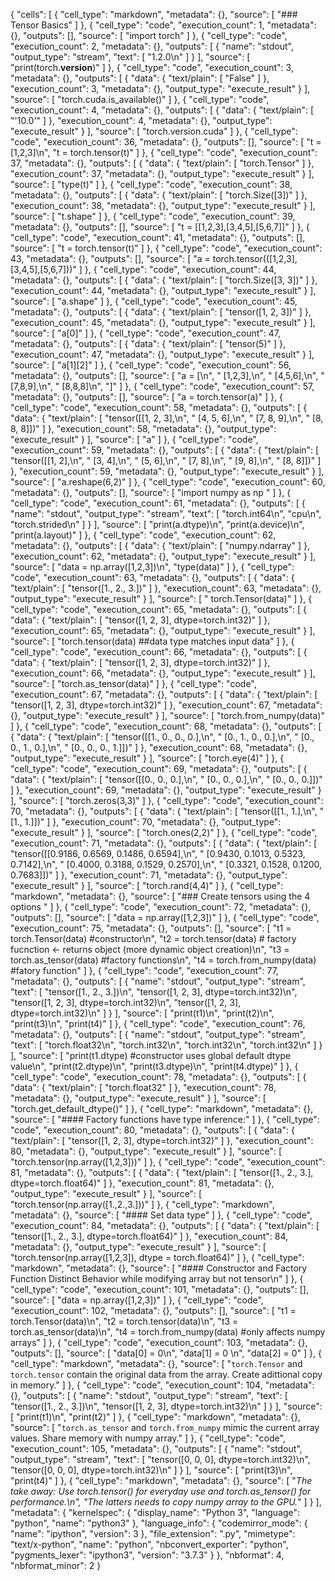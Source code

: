 {
 "cells": [
  {
   "cell_type": "markdown",
   "metadata": {},
   "source": [
    "### Tensor Basics"
   ]
  },
  {
   "cell_type": "code",
   "execution_count": 1,
   "metadata": {},
   "outputs": [],
   "source": [
    "import torch"
   ]
  },
  {
   "cell_type": "code",
   "execution_count": 2,
   "metadata": {},
   "outputs": [
    {
     "name": "stdout",
     "output_type": "stream",
     "text": [
      "1.2.0\n"
     ]
    }
   ],
   "source": [
    "print(torch.__version__)"
   ]
  },
  {
   "cell_type": "code",
   "execution_count": 3,
   "metadata": {},
   "outputs": [
    {
     "data": {
      "text/plain": [
       "False"
      ]
     },
     "execution_count": 3,
     "metadata": {},
     "output_type": "execute_result"
    }
   ],
   "source": [
    "torch.cuda.is_available()"
   ]
  },
  {
   "cell_type": "code",
   "execution_count": 4,
   "metadata": {},
   "outputs": [
    {
     "data": {
      "text/plain": [
       "'10.0'"
      ]
     },
     "execution_count": 4,
     "metadata": {},
     "output_type": "execute_result"
    }
   ],
   "source": [
    "torch.version.cuda"
   ]
  },
  {
   "cell_type": "code",
   "execution_count": 36,
   "metadata": {},
   "outputs": [],
   "source": [
    "t = [1,2,3]\n",
    "t = torch.tensor(t)"
   ]
  },
  {
   "cell_type": "code",
   "execution_count": 37,
   "metadata": {},
   "outputs": [
    {
     "data": {
      "text/plain": [
       "torch.Tensor"
      ]
     },
     "execution_count": 37,
     "metadata": {},
     "output_type": "execute_result"
    }
   ],
   "source": [
    "type(t)"
   ]
  },
  {
   "cell_type": "code",
   "execution_count": 38,
   "metadata": {},
   "outputs": [
    {
     "data": {
      "text/plain": [
       "torch.Size([3])"
      ]
     },
     "execution_count": 38,
     "metadata": {},
     "output_type": "execute_result"
    }
   ],
   "source": [
    "t.shape"
   ]
  },
  {
   "cell_type": "code",
   "execution_count": 39,
   "metadata": {},
   "outputs": [],
   "source": [
    "t = [[1,2,3],[3,4,5],[5,6,7]]"
   ]
  },
  {
   "cell_type": "code",
   "execution_count": 41,
   "metadata": {},
   "outputs": [],
   "source": [
    "t = torch.tensor(t)"
   ]
  },
  {
   "cell_type": "code",
   "execution_count": 43,
   "metadata": {},
   "outputs": [],
   "source": [
    "a = torch.tensor(([1,2,3],[3,4,5],[5,6,7]))"
   ]
  },
  {
   "cell_type": "code",
   "execution_count": 44,
   "metadata": {},
   "outputs": [
    {
     "data": {
      "text/plain": [
       "torch.Size([3, 3])"
      ]
     },
     "execution_count": 44,
     "metadata": {},
     "output_type": "execute_result"
    }
   ],
   "source": [
    "a.shape"
   ]
  },
  {
   "cell_type": "code",
   "execution_count": 45,
   "metadata": {},
   "outputs": [
    {
     "data": {
      "text/plain": [
       "tensor([1, 2, 3])"
      ]
     },
     "execution_count": 45,
     "metadata": {},
     "output_type": "execute_result"
    }
   ],
   "source": [
    "a[0]"
   ]
  },
  {
   "cell_type": "code",
   "execution_count": 47,
   "metadata": {},
   "outputs": [
    {
     "data": {
      "text/plain": [
       "tensor(5)"
      ]
     },
     "execution_count": 47,
     "metadata": {},
     "output_type": "execute_result"
    }
   ],
   "source": [
    "a[1][2]"
   ]
  },
  {
   "cell_type": "code",
   "execution_count": 56,
   "metadata": {},
   "outputs": [],
   "source": [
    "a = [\n",
    "    [1,2,3],\n",
    "    [4,5,6],\n",
    "    [7,8,9],\n",
    "    [8,8,8]\n",
    "]"
   ]
  },
  {
   "cell_type": "code",
   "execution_count": 57,
   "metadata": {},
   "outputs": [],
   "source": [
    "a = torch.tensor(a)"
   ]
  },
  {
   "cell_type": "code",
   "execution_count": 58,
   "metadata": {},
   "outputs": [
    {
     "data": {
      "text/plain": [
       "tensor([[1, 2, 3],\n",
       "        [4, 5, 6],\n",
       "        [7, 8, 9],\n",
       "        [8, 8, 8]])"
      ]
     },
     "execution_count": 58,
     "metadata": {},
     "output_type": "execute_result"
    }
   ],
   "source": [
    "a"
   ]
  },
  {
   "cell_type": "code",
   "execution_count": 59,
   "metadata": {},
   "outputs": [
    {
     "data": {
      "text/plain": [
       "tensor([[1, 2],\n",
       "        [3, 4],\n",
       "        [5, 6],\n",
       "        [7, 8],\n",
       "        [9, 8],\n",
       "        [8, 8]])"
      ]
     },
     "execution_count": 59,
     "metadata": {},
     "output_type": "execute_result"
    }
   ],
   "source": [
    "a.reshape(6,2)"
   ]
  },
  {
   "cell_type": "code",
   "execution_count": 60,
   "metadata": {},
   "outputs": [],
   "source": [
    "import numpy as np "
   ]
  },
  {
   "cell_type": "code",
   "execution_count": 61,
   "metadata": {},
   "outputs": [
    {
     "name": "stdout",
     "output_type": "stream",
     "text": [
      "torch.int64\n",
      "cpu\n",
      "torch.strided\n"
     ]
    }
   ],
   "source": [
    "print(a.dtype)\n",
    "print(a.device)\n",
    "print(a.layout)"
   ]
  },
  {
   "cell_type": "code",
   "execution_count": 62,
   "metadata": {},
   "outputs": [
    {
     "data": {
      "text/plain": [
       "numpy.ndarray"
      ]
     },
     "execution_count": 62,
     "metadata": {},
     "output_type": "execute_result"
    }
   ],
   "source": [
    "data = np.array([1,2,3])\n",
    "type(data)"
   ]
  },
  {
   "cell_type": "code",
   "execution_count": 63,
   "metadata": {},
   "outputs": [
    {
     "data": {
      "text/plain": [
       "tensor([1., 2., 3.])"
      ]
     },
     "execution_count": 63,
     "metadata": {},
     "output_type": "execute_result"
    }
   ],
   "source": [
    "  torch.Tensor(data)"
   ]
  },
  {
   "cell_type": "code",
   "execution_count": 65,
   "metadata": {},
   "outputs": [
    {
     "data": {
      "text/plain": [
       "tensor([1, 2, 3], dtype=torch.int32)"
      ]
     },
     "execution_count": 65,
     "metadata": {},
     "output_type": "execute_result"
    }
   ],
   "source": [
    "torch.tensor(data) ##data type matches input data"
   ]
  },
  {
   "cell_type": "code",
   "execution_count": 66,
   "metadata": {},
   "outputs": [
    {
     "data": {
      "text/plain": [
       "tensor([1, 2, 3], dtype=torch.int32)"
      ]
     },
     "execution_count": 66,
     "metadata": {},
     "output_type": "execute_result"
    }
   ],
   "source": [
    "torch.as_tensor(data)"
   ]
  },
  {
   "cell_type": "code",
   "execution_count": 67,
   "metadata": {},
   "outputs": [
    {
     "data": {
      "text/plain": [
       "tensor([1, 2, 3], dtype=torch.int32)"
      ]
     },
     "execution_count": 67,
     "metadata": {},
     "output_type": "execute_result"
    }
   ],
   "source": [
    "torch.from_numpy(data)"
   ]
  },
  {
   "cell_type": "code",
   "execution_count": 68,
   "metadata": {},
   "outputs": [
    {
     "data": {
      "text/plain": [
       "tensor([[1., 0., 0., 0.],\n",
       "        [0., 1., 0., 0.],\n",
       "        [0., 0., 1., 0.],\n",
       "        [0., 0., 0., 1.]])"
      ]
     },
     "execution_count": 68,
     "metadata": {},
     "output_type": "execute_result"
    }
   ],
   "source": [
    "torch.eye(4)"
   ]
  },
  {
   "cell_type": "code",
   "execution_count": 69,
   "metadata": {},
   "outputs": [
    {
     "data": {
      "text/plain": [
       "tensor([[0., 0., 0.],\n",
       "        [0., 0., 0.],\n",
       "        [0., 0., 0.]])"
      ]
     },
     "execution_count": 69,
     "metadata": {},
     "output_type": "execute_result"
    }
   ],
   "source": [
    "torch.zeros(3,3)"
   ]
  },
  {
   "cell_type": "code",
   "execution_count": 70,
   "metadata": {},
   "outputs": [
    {
     "data": {
      "text/plain": [
       "tensor([[1., 1.],\n",
       "        [1., 1.]])"
      ]
     },
     "execution_count": 70,
     "metadata": {},
     "output_type": "execute_result"
    }
   ],
   "source": [
    "torch.ones(2,2)"
   ]
  },
  {
   "cell_type": "code",
   "execution_count": 71,
   "metadata": {},
   "outputs": [
    {
     "data": {
      "text/plain": [
       "tensor([[0.9186, 0.6569, 0.1486, 0.6594],\n",
       "        [0.9430, 0.1013, 0.5323, 0.7142],\n",
       "        [0.4000, 0.3188, 0.1529, 0.2570],\n",
       "        [0.3321, 0.1528, 0.1200, 0.7683]])"
      ]
     },
     "execution_count": 71,
     "metadata": {},
     "output_type": "execute_result"
    }
   ],
   "source": [
    "torch.rand(4,4)"
   ]
  },
  {
   "cell_type": "markdown",
   "metadata": {},
   "source": [
    "### Create tensors using the 4 options "
   ]
  },
  {
   "cell_type": "code",
   "execution_count": 72,
   "metadata": {},
   "outputs": [],
   "source": [
    "data = np.array([1,2,3])"
   ]
  },
  {
   "cell_type": "code",
   "execution_count": 75,
   "metadata": {},
   "outputs": [],
   "source": [
    "t1 = torch.Tensor(data) #constructor\n",
    "t2 = torch.tensor(data) # factory fucnction <- returns object (more dynamic object creation)\n",
    "t3 = torch.as_tensor(data) #factory functions\n",
    "t4 = torch.from_numpy(data) #fatory function"
   ]
  },
  {
   "cell_type": "code",
   "execution_count": 77,
   "metadata": {},
   "outputs": [
    {
     "name": "stdout",
     "output_type": "stream",
     "text": [
      "tensor([1., 2., 3.])\n",
      "tensor([1, 2, 3], dtype=torch.int32)\n",
      "tensor([1, 2, 3], dtype=torch.int32)\n",
      "tensor([1, 2, 3], dtype=torch.int32)\n"
     ]
    }
   ],
   "source": [
    "print(t1)\n",
    "print(t2)\n",
    "print(t3)\n",
    "print(t4)"
   ]
  },
  {
   "cell_type": "code",
   "execution_count": 76,
   "metadata": {},
   "outputs": [
    {
     "name": "stdout",
     "output_type": "stream",
     "text": [
      "torch.float32\n",
      "torch.int32\n",
      "torch.int32\n",
      "torch.int32\n"
     ]
    }
   ],
   "source": [
    "print(t1.dtype) #constructor uses global default dtype value\n",
    "print(t2.dtype)\n",
    "print(t3.dtype)\n",
    "print(t4.dtype)"
   ]
  },
  {
   "cell_type": "code",
   "execution_count": 78,
   "metadata": {},
   "outputs": [
    {
     "data": {
      "text/plain": [
       "torch.float32"
      ]
     },
     "execution_count": 78,
     "metadata": {},
     "output_type": "execute_result"
    }
   ],
   "source": [
    "torch.get_default_dtype()"
   ]
  },
  {
   "cell_type": "markdown",
   "metadata": {},
   "source": [
    "#### Factory functions have type inference:"
   ]
  },
  {
   "cell_type": "code",
   "execution_count": 80,
   "metadata": {},
   "outputs": [
    {
     "data": {
      "text/plain": [
       "tensor([1, 2, 3], dtype=torch.int32)"
      ]
     },
     "execution_count": 80,
     "metadata": {},
     "output_type": "execute_result"
    }
   ],
   "source": [
    "torch.tensor(np.array([1,2,3]))"
   ]
  },
  {
   "cell_type": "code",
   "execution_count": 81,
   "metadata": {},
   "outputs": [
    {
     "data": {
      "text/plain": [
       "tensor([1., 2., 3.], dtype=torch.float64)"
      ]
     },
     "execution_count": 81,
     "metadata": {},
     "output_type": "execute_result"
    }
   ],
   "source": [
    "torch.tensor(np.array([1.,2.,3.]))"
   ]
  },
  {
   "cell_type": "markdown",
   "metadata": {},
   "source": [
    "#### Set data type"
   ]
  },
  {
   "cell_type": "code",
   "execution_count": 84,
   "metadata": {},
   "outputs": [
    {
     "data": {
      "text/plain": [
       "tensor([1., 2., 3.], dtype=torch.float64)"
      ]
     },
     "execution_count": 84,
     "metadata": {},
     "output_type": "execute_result"
    }
   ],
   "source": [
    "torch.tensor(np.array([1,2,3]), dtype = torch.float64)"
   ]
  },
  {
   "cell_type": "markdown",
   "metadata": {},
   "source": [
    "#### Constructor and Factory Function Distinct Behavior while modifying array but not tensor\n"
   ]
  },
  {
   "cell_type": "code",
   "execution_count": 101,
   "metadata": {},
   "outputs": [],
   "source": [
    "data = np.array([1,2,3])"
   ]
  },
  {
   "cell_type": "code",
   "execution_count": 102,
   "metadata": {},
   "outputs": [],
   "source": [
    "t1 = torch.Tensor(data)\n",
    "t2 = torch.tensor(data)\n",
    "t3 = torch.as_tensor(data)\n",
    "t4 = torch.from_numpy(data) #only affects numpy arrays"
   ]
  },
  {
   "cell_type": "code",
   "execution_count": 103,
   "metadata": {},
   "outputs": [],
   "source": [
    "data[0] = 0\n",
    "data[1] = 0 \n",
    "data[2] = 0"
   ]
  },
  {
   "cell_type": "markdown",
   "metadata": {},
   "source": [
    "`torch.Tensor` and `torch.tensor` contain the original data from the array. Create adittional copy in memory."
   ]
  },
  {
   "cell_type": "code",
   "execution_count": 104,
   "metadata": {},
   "outputs": [
    {
     "name": "stdout",
     "output_type": "stream",
     "text": [
      "tensor([1., 2., 3.])\n",
      "tensor([1, 2, 3], dtype=torch.int32)\n"
     ]
    }
   ],
   "source": [
    "print(t1)\n",
    "print(t2)"
   ]
  },
  {
   "cell_type": "markdown",
   "metadata": {},
   "source": [
    "`torch.as_tensor` and `torch.from_numpy` mimic the current array values. Share memory with numpy array."
   ]
  },
  {
   "cell_type": "code",
   "execution_count": 105,
   "metadata": {},
   "outputs": [
    {
     "name": "stdout",
     "output_type": "stream",
     "text": [
      "tensor([0, 0, 0], dtype=torch.int32)\n",
      "tensor([0, 0, 0], dtype=torch.int32)\n"
     ]
    }
   ],
   "source": [
    "print(t3)\n",
    "print(t4)"
   ]
  },
  {
   "cell_type": "markdown",
   "metadata": {},
   "source": [
    "*The take away: Use torch.tensor() for everyday use and torch.as_tensor() for performance.\n",
    "The latters needs to copy numpy array to the GPU.*"
   ]
  }
 ],
 "metadata": {
  "kernelspec": {
   "display_name": "Python 3",
   "language": "python",
   "name": "python3"
  },
  "language_info": {
   "codemirror_mode": {
    "name": "ipython",
    "version": 3
   },
   "file_extension": ".py",
   "mimetype": "text/x-python",
   "name": "python",
   "nbconvert_exporter": "python",
   "pygments_lexer": "ipython3",
   "version": "3.7.3"
  }
 },
 "nbformat": 4,
 "nbformat_minor": 2
}
